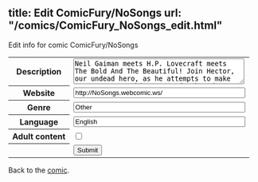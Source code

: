 title: Edit ComicFury/NoSongs
url: "/comics/ComicFury_NoSongs_edit.html"
---
Edit info for comic ComicFury/NoSongs

<form name="comic" action="http://gaepostmail.appspot.com/comic/" method="post">
<table class="comicinfo">
<tr>
<th>Description</th><td><textarea name="description" cols="40" rows="3">Neil Gaiman meets H.P. Lovecraft meets The Bold And The Beautiful! Join Hector, our undead hero, as he attempts to make some sense out his recent death and resurrection. Magic, mystery and mayhem! Updates Sat-Sun.</textarea></td>
</tr>
<tr>
<th>Website</th><td><input type="text" name="url" value="http://NoSongs.webcomic.ws/" size="40"/></td>
</tr>
<tr>
<th>Genre</th><td><input type="text" name="genre" value="Other" size="40"/></td>
</tr>
<tr>
<th>Language</th><td><input type="text" name="language" value="English" size="40"/></td>
</tr>
<tr>
<th>Adult content</th><td><input type="checkbox" name="adult" value="adult" /></td>
</tr>
<tr>
<th></th><td>
<input type="hidden" name="comic" value="ComicFury_NoSongs" />
<input type="submit" name="submit" value="Submit" />
</td>
</tr>
</table>
</form>

Back to the [comic](ComicFury_NoSongs.html).

